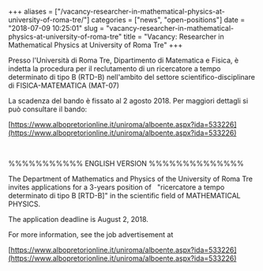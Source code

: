 +++
aliases = ["/vacancy-researcher-in-mathematical-physics-at-university-of-roma-tre/"]
categories = ["news", "open-positions"]
date = "2018-07-09 10:25:01"
slug = "vacancy-researcher-in-mathematical-physics-at-university-of-roma-tre"
title = "Vacancy: Researcher in Mathematical Physics at University of Roma Tre"
+++

Presso l'Università di Roma Tre, Dipartimento di Matematica e Fisica, è
indetta la procedura per il reclutamento di un ricercatore a tempo
determinato di tipo B (RTD-B) nell'ambito del settore
scientifico-disciplinare di FISICA-MATEMATICA (MAT-07)

La scadenza del bando è fissato al 2 agosto 2018. Per maggiori dettagli
si può consultare il bando:

[https://www.albopretorionline.it/uniroma/alboente.aspx?ida=533226](https://www.albopretorionline.it/uniroma/alboente.aspx?ida=533226)

 

%%%%%%%%%%% ENGLISH VERSION %%%%%%%%%%%%%%

The Department of Mathematics and Physics of the University of Roma Tre
invites applications for a 3-years position of   "ricercatore a tempo
determinato di tipo B \[RTD-B\]" in the scientific field of MATHEMATICAL
PHYSICS.

The application deadline is August 2, 2018.

For more information, see the job advertisement at

[https://www.albopretorionline.it/uniroma/alboente.aspx?ida=533226](https://www.albopretorionline.it/uniroma/alboente.aspx?ida=533226)

